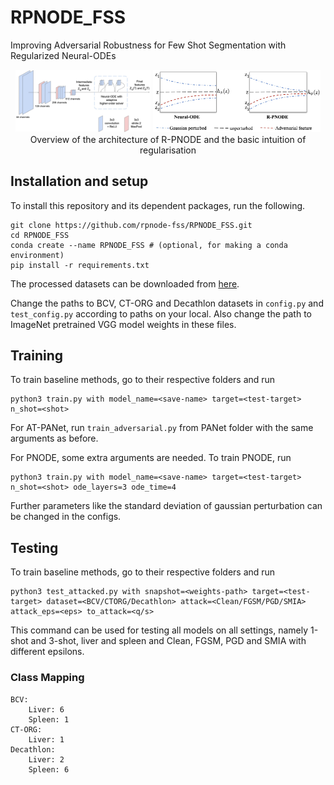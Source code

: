 # RPNODE_FSS
Improving Adversarial Robustness for Few Shot Segmentation with Regularized Neural-ODEs


<p align="center">
  <img src="architecture.jpg" width="43%"/>
  <img src="regularisation.jpg" width="53.2%"/><br>
  Overview of the architecture of R-PNODE and the basic intuition of regularisation
</p>

## Installation and setup

To install this repository and its dependent packages, run the following.

```
git clone https://github.com/rpnode-fss/RPNODE_FSS.git
cd RPNODE_FSS
conda create --name RPNODE_FSS # (optional, for making a conda environment)
pip install -r requirements.txt
```

The processed datasets can be downloaded from [here](https://drive.google.com/drive/folders/1o2yiBOKzkwxsSc-gWWwE_Z0yJiWtenMa?usp=sharing).

Change the paths to BCV, CT-ORG and Decathlon datasets in  `config.py` and  `test_config.py` according to paths on your local. Also change the path to ImageNet pretrained VGG model weights in these files.



## Training

To train baseline methods, go to their respective folders and run

```
python3 train.py with model_name=<save-name> target=<test-target> n_shot=<shot>
```


For  AT-PANet, run `train_adversarial.py` from PANet folder with the same  arguments as before.


For  PNODE, some extra arguments are needed. To train  PNODE,  run

```
python3 train.py with model_name=<save-name> target=<test-target> n_shot=<shot> ode_layers=3 ode_time=4
```

Further parameters like the standard deviation of gaussian perturbation can be changed in the configs. 

## Testing

To train baseline methods, go to their respective folders and run

```
python3 test_attacked.py with snapshot=<weights-path> target=<test-target> dataset=<BCV/CTORG/Decathlon> attack=<Clean/FGSM/PGD/SMIA> attack_eps=<eps> to_attack=<q/s>
```

This command can be used for testing all  models on all settings, namely 1-shot and 3-shot, liver  and  spleen and Clean, FGSM, PGD and SMIA with different epsilons. 


### Class Mapping

```
BCV:
    Liver: 6
    Spleen: 1
CT-ORG: 
    Liver: 1
Decathlon: 
    Liver: 2
    Spleen: 6
```
